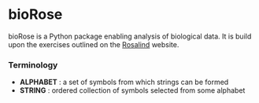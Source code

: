 # bioRose

bioRose is a Python package enabling analysis of biological data. It is build 
upon the exercises outlined on the [Rosalind](https://rosalind.info) website.

### Terminology

- **ALPHABET** : a set of symbols from which strings can be formed
- **STRING** : ordered collection of symbols selected from some alphabet
